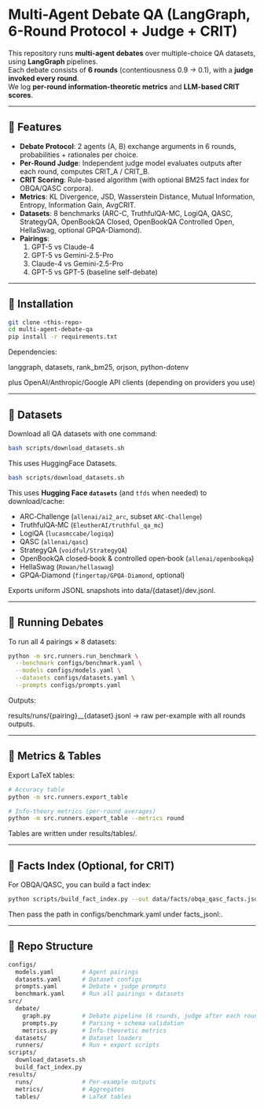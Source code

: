 # Multi-Agent Debate QA (LangGraph, 6-Round Protocol + Judge + CRIT)

This repository runs **multi-agent debates** over multiple-choice QA datasets, using **LangGraph** pipelines.  
Each debate consists of **6 rounds** (contentiousness 0.9 → 0.1), with a **judge invoked every round**.  
We log **per-round information-theoretic metrics** and **LLM-based CRIT scores**.

---

## 🔹 Features
- **Debate Protocol**: 2 agents (A, B) exchange arguments in 6 rounds, probabilities + rationales per choice.
- **Per-Round Judge**: Independent judge model evaluates outputs after each round, computes CRIT_A / CRIT_B.
- **CRIT Scoring**: Rule-based algorithm (with optional BM25 fact index for OBQA/QASC corpora).
- **Metrics**: KL Divergence, JSD, Wasserstein Distance, Mutual Information, Entropy, Information Gain, AvgCRIT.
- **Datasets**: 8 benchmarks (ARC-C, TruthfulQA-MC, LogiQA, QASC, StrategyQA, OpenBookQA Closed, OpenBookQA Controlled Open, HellaSwag, optional GPQA-Diamond).
- **Pairings**:  
  1. GPT-5 vs Claude-4  
  2. GPT-5 vs Gemini-2.5-Pro  
  3. Claude-4 vs Gemini-2.5-Pro  
  4. GPT-5 vs GPT-5 (baseline self-debate)

---

## 🔹 Installation
```bash
git clone <this-repo>
cd multi-agent-debate-qa
pip install -r requirements.txt
```
Dependencies:

langgraph, datasets, rank_bm25, orjson, python-dotenv

plus OpenAI/Anthropic/Google API clients (depending on providers you use)

---
## 🔹 Datasets
Download all QA datasets with one command:
```bash
bash scripts/download_datasets.sh
```

This uses HuggingFace Datasets.
```bash
bash scripts/download_datasets.sh
```
This uses **Hugging Face `datasets`** (and `tfds` when needed) to download/cache:
- ARC‑Challenge (`allenai/ai2_arc`, subset `ARC-Challenge`)
- TruthfulQA‑MC (`EleutherAI/truthful_qa_mc`)
- LogiQA (`lucasmccabe/logiqa`)
- QASC (`allenai/qasc`)
- StrategyQA (`voidful/StrategyQA`)
- OpenBookQA closed‑book & controlled open‑book (`allenai/openbookqa`)
- HellaSwag (`Rowan/hellaswag`)
- GPQA‑Diamond (`fingertap/GPQA-Diamond`, optional)

Exports uniform JSONL snapshots into data/{dataset}/dev.jsonl.

---

## 🔹 Running Debates
To run all 4 pairings × 8 datasets:

```bash
python -m src.runners.run_benchmark \
  --benchmark configs/benchmark.yaml \
  --models configs/models.yaml \
  --datasets configs/datasets.yaml \
  --prompts configs/prompts.yaml
```

Outputs:

results/runs/{pairing}__{dataset}.jsonl → raw per-example with all rounds outputs.

---

## 🔹 Metrics & Tables
Export LaTeX tables:

```bash
# Accuracy table
python -m src.runners.export_table

# Info-theory metrics (per-round averages)
python -m src.runners.export_table --metrics round
```

Tables are written under results/tables/.

---
## 🔹 Facts Index (Optional, for CRIT)
For OBQA/QASC, you can build a fact index:

```bash
python scripts/build_fact_index.py --out data/facts/obqa_qasc_facts.jsonl
```
Then pass the path in configs/benchmark.yaml under facts_jsonl:.

---
## 🔹 Repo Structure
```bash
configs/
  models.yaml        # Agent pairings
  datasets.yaml      # Dataset configs
  prompts.yaml       # Debate + judge prompts
  benchmark.yaml     # Run all pairings × datasets
src/
  debate/
    graph.py         # Debate pipeline (6 rounds, judge after each round)
    prompts.py       # Parsing + schema validation
    metrics.py       # Info-theoretic metrics
  datasets/          # Dataset loaders
  runners/           # Run + export scripts
scripts/
  download_datasets.sh
  build_fact_index.py
results/
  runs/              # Per-example outputs
  metrics/           # Aggregates
  tables/            # LaTeX tables
```
